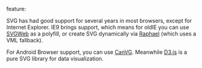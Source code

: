 feature: <svg>
status: use
tags: gtie8 polyfill
kind: svg
polyfillurls:[SVGWeb](http://code.google.com/p/svgweb/)

SVG has had good support for several years in most browsers, except for Internet Explorer. IE9 brings support, which means for oldIE you can use [SVGWeb](http://code.google.com/p/svgweb/) as a polyfill, or create SVG dynamically via [Raphael](http://raphaeljs.com/) (which uses a VML fallback). 

For Android Browser support, you can use [CanVG](http://code.google.com/p/canvg/). Meanwhile [D3.js](http://mbostock.github.com/d3/) is a pure SVG library for data visualization.